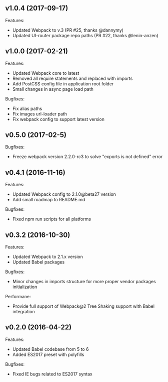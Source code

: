 ## v1.0.4 (2017-09-17)

Features:

  - Updated Webpack to v.3 (PR #25, thanks @dannymy)
  - Updated UI-router package repo paths (PR #22, thanks @lenin-anzen)

## v1.0.0 (2017-02-21)

Features:

  - Updated Webpack core to latest
  - Removed all require statements and replaced with imports
  - Add PostCSS config file in application root folder
  - Small changes in async page load path

Bugfixes:

  - Fix alias paths
  - Fix images url-loader path
  - Fix webpack config to support latest version


## v0.5.0 (2017-02-5)

Bugfixes:

  - Freeze webpack version 2.2.0-rc3 to solve "exports is not defined" error

## v0.4.1 (2016-11-16)

Features:

  - Updated Webpack config to 2.1.0@beta27 version
  - Add small roadmap to README.md

Bugfixes:

  - Fixed npm run scripts for all platforms

## v0.3.2 (2016-10-30)

Features:

  - Updated Webpack to 2.1.x version
  - Updated Babel packages

Bugfixes:

  - Minor changes in imports structure for more proper vendor packages initialization

Performane:

  - Provide full support of Webpack@2 Tree Shaking support with Babel integration

## v0.2.0 (2016-04-22)

Features:

  - Updated Babel codebase from 5 to 6
  - Added ES2017 preset with polyfills

Bugfixes:

  - Fixed IE bugs related to ES2017 syntax